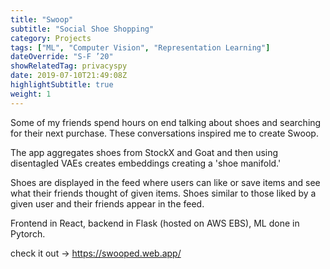 ```yaml
---
title: "Swoop"
subtitle: "Social Shoe Shopping"
category: Projects
tags: ["ML", "Computer Vision", "Representation Learning"]
dateOverride: "S-F ’20"
showRelatedTag: privacyspy
date: 2019-07-10T21:49:08Z
highlightSubtitle: true
weight: 1
---
```


Some of my friends spend hours on end talking about shoes and searching for their next purchase. These conversations inspired me to create Swoop.  

The app aggregates shoes from StockX and Goat and then using disentagled VAEs creates embeddings creating a 'shoe manifold.'  

Shoes are displayed in the feed where users can like or save items and see what their friends thought of given items. Shoes similar to those liked by a given user and their friends appear in the feed.  

Frontend in React, backend in Flask (hosted on AWS EBS), ML done in Pytorch. 

check it out -> <a href="https://swooped.web.app/" target="_blank">https://swooped.web.app/</a>